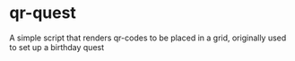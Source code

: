 # qr-quest
A simple script that renders qr-codes to be placed in a grid, originally used to set up a birthday quest
